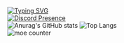 [![Typing SVG](https://readme-typing-svg.demolab.com?color=50BCDF&lines=안녕하새요한비이빈다)](https://git.io/typing-svg)  
[![Discord Presence](https://lanyard.cnrad.dev/api/684224430922006585?borderRadius=10&theme=dark&idleMessage=%EC%95%84%EB%AC%B4%EA%B2%83%EB%8F%84%EC%95%88%ED%95%98%EA%B3%A0%EC%9E%87%EC%8A%B4&showDisplayName=true)](https://discord.com/users/684224430922006585)  
![Anurag's GitHub stats](https://github-readme-stats.vercel.app/api?username=birowsi&show_icons=true&theme=radical) ![Top Langs](https://github-readme-stats.vercel.app/api/top-langs/?username=birowsi)  
![moe counter](https://moe-counter.glitch.me/get/@birowsi)  
